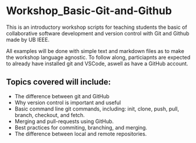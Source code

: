 # Workshop_Basic-Git-and-Github
This is an introductory workshop scripts for teaching students the basic of collaborative software development and version control with Git and Github made by UB IEEE.

All examples will be done with simple text and markdown files as to make the workshop language agnostic. To follow along, particiapnts are expected to already have installed git and VSCode, aswell as have a GitHub account. 

## Topics covered will include:
- The difference between git and GitHub
- Why version control is important and useful
- Basic command line git commands, including: init, clone, push, pull, branch, checkout, and fetch.
- Merging and pull-requests using GitHub.
- Best practices for commiting, branching, and merging.
- The difference between local and remote repositories. 
